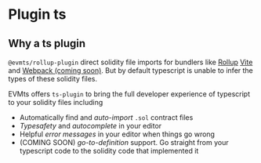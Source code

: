 # Plugin ts

## Why a ts plugin

`@evmts/rollup-plugin` direct solidity file imports for bundlers like [Rollup](./rollup.md) [Vite](./vite.md) and [Webpack (coming soon)](./webpack.md). But by default typescript is unable to infer the types of these solidity files.

EVMts offers `ts-plugin` to bring the full developer experience of typescript to your solidity files including

- Automatically find and _auto-import_ `.sol` contract files
- _Typesafety_ and _autocomplete_ in your editor
- Helpful _error messages_ in your editor when things go wrong
- (COMING SOON) _go-to-definition_ support. Go straight from your typescript code to the solidity code that implemented it

